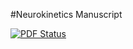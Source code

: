 #Neurokinetics Manuscript


[![PDF Status](https://www.sharelatex.com/github/repos/bcohn12/neurokinetics/builds/latest/badge.svg)](https://www.sharelatex.com/github/repos/bcohn12/neurokinetics/builds/latest/output.pdf)
